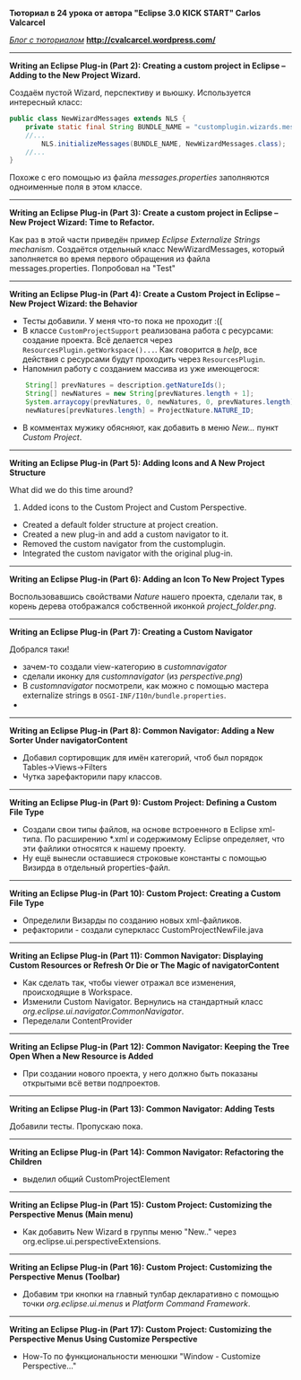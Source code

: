 **Тюториал в 24 урока от автора "Eclipse 3.0 KICK START" Carlos Valcarcel** 

*[Блог c тюториалом](http://cvalcarcel.wordpress.com/)* __http://cvalcarcel.wordpress.com/__

-------------------------
**Writing an Eclipse Plug-in (Part 2): Creating a custom project in Eclipse – Adding to the New Project Wizard.**

Создаём пустой Wizard, перспективу и вьюшку.
Используется интересный класс:
```java
public class NewWizardMessages extends NLS {
	private static final String BUNDLE_NAME = "customplugin.wizards.messages"; //$NON-NLS-1$
	//...
        NLS.initializeMessages(BUNDLE_NAME, NewWizardMessages.class);
    //...    
}    
``` 
Похоже с его помощью из файла _messages.properties_ заполняются одноименные поля в этом классе.

-----------------------------
**Writing an Eclipse Plug-in (Part 3): Create a custom project in Eclipse – New Project Wizard: Time to Refactor.**

Как раз в этой части приведён пример *Eclipse Externalize Strings mechanism*.
Создаётся отдельный класс NewWizardMessages, который заполняется во время первого 
обращения из файла messages.properties.
Попробовал на "Test"

-------------------------------
**Writing an Eclipse Plug-in (Part 4): Create a Custom Project in Eclipse – New Project Wizard: the Behavior**

- Тесты добавили. У меня что-то пока не проходит :((
- В классе `CustomProjectSupport` реализована работа с ресурсами: создание проекта.
Всё делается через `ResourcesPlugin.getWorkspace()...`. Как говорится в _help_, 
все действия с ресурсами будут проходить через `ResourcesPlugin`.
- Напомнил работу с созданием массива из уже имеющегося:
```java
    String[] prevNatures = description.getNatureIds();
    String[] newNatures = new String[prevNatures.length + 1];
    System.arraycopy(prevNatures, 0, newNatures, 0, prevNatures.length);
    newNatures[prevNatures.length] = ProjectNature.NATURE_ID;
```
- В комментах мужику обясняют, как добавить в меню _New..._ пункт _Custom Project_.

-------------------------------
**Writing an Eclipse Plug-in (Part 5): Adding Icons and A New Project Structure**

What did we do this time around?

1. Added icons to the Custom Project and Custom Perspective.
- Created a default folder structure at project creation.
- Created a new plug-in and add a custom navigator to it.
- Removed the custom navigator from the customplugin.
- Integrated the custom navigator with the original plug-in.

--------------------------------
**Writing an Eclipse Plug-in (Part 6): Adding an Icon To New Project Types**

Воспользовавшись свойствами _Nature_ нашего проекта, сделали так, в корень дерева
отображался собственной иконкой _project_folder.png_.

----------------------------------
**Writing an Eclipse Plug-in (Part 7): Creating a Custom Navigator**

Добрался таки!

- зачем-то создали view-категорию в _customnavigator_
- сделали иконку для _customnavigator_ (из _perspective.png_)
- В _customnavigator_ посмотрели, как можно с помощью мастера externalize strings в `OSGI-INF/I10n/bundle.properties`.
-  

-----------------------------------
**Writing an Eclipse Plug-in (Part 8): Common Navigator: Adding a New Sorter Under navigatorContent**

- Добавил сортировщик для имён категорий, чтоб был порядок Tables->Views->Filters
- Чутка зарефакторили пару классов.

------------------------------------
**Writing an Eclipse Plug-in (Part 9): Custom Project: Defining a Custom File Type**

- Создали свои типы файлов, на основе встроенного в Eclipse xml-типа. По расширению *.xml и содержимому Eclipse определяет, что эти файлики относятся к нашему проекту.
- Ну ещё вынесли оставшиеся строковые константы с помощью Визирда в отдельный properties-файл.


-------------------------------------
**Writing an Eclipse Plug-in (Part 10): Custom Project: Creating a Custom File Type**
- Определили Визарды по созданию новых xml-файликов.
- рефакторили - создали суперкласс CustomProjectNewFile.java 

-------------------------------------
**Writing an Eclipse Plug-in (Part 11): Common Navigator: Displaying Custom Resources or Refresh Or Die or The Magic of navigatorContent**
- Как сделать так, чтобы viewer отражал все изменения, происходящие в Workspace. 
- Изменили Custom Navigator. Вернулись на стандартный класс _org.eclipse.ui.navigator.CommonNavigator_.
- Переделали ContentProvider
  
--------------------------------------
**Writing an Eclipse Plug-in (Part 12): Common Navigator: Keeping the Tree Open When a New Resource is Added**
- При создании нового проекта, у него должно быть показаны открытыми всё ветви подпроектов.


--------------------------------------
**Writing an Eclipse Plug-in (Part 13): Common Navigator: Adding Tests**

Добавили тесты. Пропускаю пока.

--------------------------------------
**Writing an Eclipse Plug-in (Part 14): Common Navigator: Refactoring the Children**
- выделил общий CustomProjectElement

--------------------------------------
**Writing an Eclipse Plug-in (Part 15): Custom Project: Customizing the Perspective Menus (Main menu)**
- Как добавить New Wizard в группы меню "New.." через org.eclipse.ui.perspectiveExtensions.

--------------------------------------
**Writing an Eclipse Plug-in (Part 16): Custom Project: Customizing the Perspective Menus (Toolbar)**
- Добавим три кнопки на главный тулбар декларативно с помощью точки _org.eclipse.ui.menus_ и _Platform Command Framework_.

--------------------------------------
**Writing an Eclipse Plug-in (Part 17): Custom Project: Customizing the Perspective Menus Using Customize Perspective**
- How-To по функциональности менюшки "Window - Customize Perspective..."

